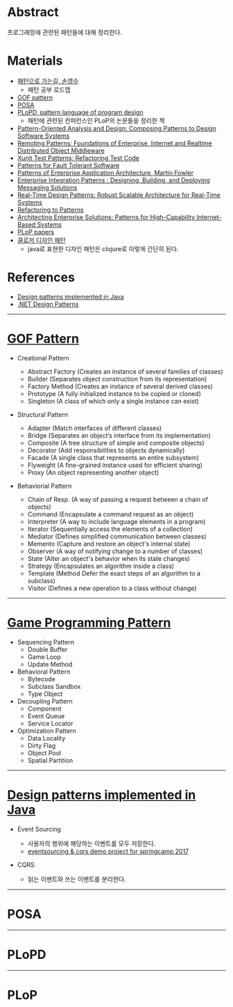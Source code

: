 # Abstract

프로그래밍에 관련된 패턴들에 대해 정리한다.

# Materials

* [패턴으로 가는길, 손영수](http://www.devpia.com/MAEUL/Contents/Detail.aspx?BoardID=70&MAEULNO=28&no=187&page=1)
  *  패턴 공부 로드맵
* [GOF pattern]()
* [POSA]()
* [PLoPD, pattern language of program design](http://wiki.c2.com/?PatternLanguagesOfProgramDesign)
  * 패턴에 관련된 컨퍼런스인 PLoP의 논문들을 정리한 책
* [Pattern-Oriented Analysis and Design: Composing Patterns to Design Software Systems](http://www.kangcom.com/sub/view.asp?sku=200309010011)
* [Remoting Patterns: Foundations of Enterprise, Internet and Realtime Distributed Object Middleware](http://www.kangcom.com/sub/view.asp?sku=200410040309)
* [Xunit Test Patterns: Refactoring Test Code](http://www.kangcom.com/sub/view.asp?sku=200612280010)
* [Patterns for Fault Tolerant Software](http://www.kangcom.com/sub/view.asp?sku=200712160009)
* [Patterns of Enterprise Application Architecture, Martin Fowler](http://www.kangcom.com/sub/view.asp?sku=200212100028)
* [Enterprise Integration Patterns : Designing, Building, and Deploying Messaging Solutions](http://www.kangcom.com/sub/view.asp?sku=200310160006)
* [Real-Time Design Patterns: Robust Scalable Architecture for Real-Time Systems](http://www.kangcom.com/sub/view.asp?sku=200403300020)
* [Refactoring to Patterns](http://www.kangcom.com/sub/view.asp?sku=200406140003)
* [Architecting Enterprise Solutions: Patterns for High-Capability Internet-Based Systems](http://www.kangcom.com/sub/view.asp?sku=200410040307)
* [PLoP papers](http://www.hillside.net/index.php/past-plop-conferences)
* [클로저 디자인 패턴](http://clojure.or.kr/docs/clojure-and-gof-design-patterns.html)
  * java로 표현한 디자인 패턴은 clojure로 이렇게 간단히 된다.

# References

* [Design patterns implemented in Java](http://java-design-patterns.com/)
* [.NET Design Patterns](http://dofactory.com/net/design-patterns)

---

# [GOF Pattern](http://www.dofactory.com/net/design-patterns)
  
- Creational Pattern
  - Abstract Factory	(Creates an instance of several families of classes)
  - Builder	(Separates object construction from its representation)
  - Factory Method	(Creates an instance of several derived classes)
  - Prototype	(A fully initialized instance to be copied or cloned)
  - Singleton	(A class of which only a single instance can exist)    

- Structural Pattern
  - Adapter	(Match interfaces of different classes)
  - Bridge	(Separates an object’s interface from its implementation)
  - Composite	(A tree structure of simple and composite objects)
  - Decorator	(Add responsibilities to objects dynamically)
  - Facade	(A single class that represents an entire subsystem)
  - Flyweight	(A fine-grained instance used for efficient sharing)
  - Proxy	(An object representing another object)

- Behaviorial Pattern
  - Chain of Resp.	(A way of passing a request between a chain of objects)
  - Command	(Encapsulate a command request as an object)
  - Interpreter	(A way to include language elements in a program)
  - Iterator	(Sequentially access the elements of a collection)
  - Mediator	(Defines simplified communication between classes)
  - Memento	(Capture and restore an object's internal state)
  - Observer	(A way of notifying change to a number of classes)
  - State	(Alter an object's behavior when its state changes)
  - Strategy	(Encapsulates an algorithm inside a class)
  - Template (Method	Defer the exact steps of an algorithm to a subclass)
  - Visitor	(Defines a new operation to a class without change)
    
---

# [Game Programming Pattern](http://gameprogrammingpatterns.com/contents.html)

- Sequencing Pattern
  - Double Buffer
  - Game Loop
  - Update Method
- Behavioral Pattern
  - Bytecode
  - Subclass Sandbox
  - Type Object
- Decoupling Pattern
  - Component
  - Event Queue
  - Service Locator
- Optimization Pattern
  - Data Locality
  - Dirty Flag
  - Object Pool
  - Spatial Partition

---

# [Design patterns implemented in Java](http://java-design-patterns.com/)

- Event Sourcing
  - 사용자의 행위에 해당하는 이벤트를 모두 저장한다.
  - [eventsourcing & cqrs demo project for springcamp 2017](https://github.com/jaceshim/springcamp2017)

- CQRS
  - 읽는 이벤트와 쓰는 이벤트를 분리한다.

---

# POSA

---

# PLoPD

---

# PLoP
